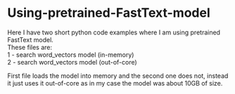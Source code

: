 # Using-pretrained-FastText-model

Here I have two short python code examples where I am using pretrained FastText model.  
These files are:  
1 - search word_vectors model (in-memory)  
2 - search word_vectors model (out-of-core)

First file loads the model into memory and the second one does not, instead it just uses it out-of-core as in my case the model was about 10GB of size.
